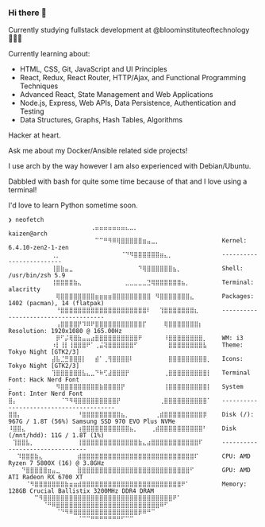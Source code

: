 ### Hi there 👋
Currently studying fullstack development at @bloominstituteoftechnology 👨🏻‍💻

Currently learning about:
- HTML, CSS, Git, JavaScript and UI Principles
- ‍React, Redux, React Router, HTTP/Ajax, and Functional Programming Techniques
- Advanced React, State Management and Web Applications
- Node.js, Express, Web APIs, Data Persistence, Authentication and Testing
- Data Structures, Graphs, Hash Tables, Algorithms

Hacker at heart.

Ask me about my Docker/Ansible related side projects!

I use arch by the way however I am also experienced with Debian/Ubuntu.

Dabbled with bash for quite some time because of that and I love using a terminal!

I'd love to learn Python sometime soon.
```
❯ neofetch
⠀⠀⠀⠀⠀⠀⠀⠀⠀⠀⠀⠀⠀⠀⠀⠀⠀⠀⠀⢀⣤⣤⣤⣤⣤⣤⣤⣄⣀⡀⠀⠀⠀⠀⠀⠀⠀⠀⠀⠀⠀⠀⠀⠀⠀⠀⠀   kaizen@arch
⠀⠀⠀⠀⠀⠀⠀⠀⠀⠀⠀⠀⠀⠀⠀⠀⠀⠀⠀⠀⠉⠉⠛⠻⠿⢿⣿⣿⣿⣿⣿⣶⣤⣀⡀⠀⠀⠀⠀⠀⠀⠀⠀⠀⠀⠀⠀   Kernel: 6.4.10-zen2-1-zen
⠀⠀⠀⠀⠀⠀⠀⠀⠀⠀⢀⡀⠀⠀⠀⠀⠀⠀⠀⠀⠀⠀⠀⠀⠀⠀⠈⠙⠻⣿⣿⣿⣿⣿⣿⣶⣄⡀⠀⠀⠀⠀⠀⠀⠀⠀⠀   -------------------------
⠀⠀⠀⠀⠀⠀⠀⠀⠀⠀⢸⣿⣷⣤⣀⠀⠀⠀⠀⠀⠀⠀⠀⠀⠀⠀⠀⠀⠀⠀⠙⢿⣿⣿⣿⣿⣿⣿⣦⡀⠀⠀⠀⠀⠀⠀⠀   Shell: /usr/bin/zsh 5.9
⠀⠀⠀⠀⠀⠀⠀⠀⠀⠀⢸⣿⣿⣿⣿⣷⣄⠀⠀⠀⠀⠀⠀⠀⠀⠀⠀⣀⣀⣀⣀⣀⣙⢿⣿⣿⣿⣿⣿⣿⣦⡀⠀⠀⠀⠀⠀   Terminal: alacritty
⠀⠀⠀⠀⠀⠀⠀⠀⠀⠀⠀⢿⣿⣿⣿⣿⣿⣿⣿⣿⣶⣶⣶⣶⣿⣿⣿⣿⣿⣿⣿⣿⣿⠀⠻⣿⣿⣿⣿⣿⣿⣿⣄⠀⠀⠀⠀   Packages: 1402 (pacman), 14 (flatpak)
⠀⠀⠀⠀⠀⠀⠀⠀⠀⠀⠀⠘⣿⣿⣿⣿⣿⣿⣿⣿⣿⣿⣿⣿⣿⣿⣿⣿⣿⣿⣿⣿⠇⠀⠀⢹⣿⣿⣿⣿⣿⣿⣿⣆⠀⠀⠀   -------------------------------------
⠀⠀⠀⠀⠀⠀⠀⠀⠀⠀⠀⢠⣿⣿⣿⣿⡟⠹⠿⠟⣿⣿⣿⣿⣿⣿⣿⣿⣿⣿⣿⡏⠀⠀⠀⠀⢿⣿⣿⣿⣿⣿⣿⣿⡆⠀⠀   Resolution: 1920x1080 @ 165.00Hz
⠀⠀⠀⠀⠀⠀⠀⠀⠀⠀⠀⡿⠋⡬⢿⣿⣷⣤⣤⣴⣿⣿⣿⣿⣿⣿⣿⣿⣿⣿⠟⠀⠀⠀⠀⠀⠸⣿⣿⣿⣿⣿⣿⣿⣿⡀⠀   WM: i3
⠀⠀⠀⠀⠀⠀⠀⠀⠀⠀⠰⡇⢸⡇⢸⣿⣿⣿⠟⠁⢀⣬⢽⣿⣿⣿⣿⣿⣿⠋⠀⠀⠀⠀⠀⠀⠀⣿⣿⣿⣿⣿⣿⣿⣿⣧⠀   Theme: Tokyo Night [GTK2/3]
⠀⠀⠀⠀⠀⠀⠀⠀⠀⠀⣼⣧⣈⣛⣿⣿⣿⡇⠀⠀⣾⠁⢀⢻⣿⣿⣿⣿⠇⠀⠀⠀⠀⠀⠀⠀⠀⣿⣿⣿⣿⣿⣿⣿⣿⣿⡀   Icons: Tokyo Night [GTK2/3]
⠀⠀⠀⠀⠀⠀⠀⠀⠀⠀⢹⣿⣿⣿⣿⣿⣿⣧⣄⣀⠙⠷⢋⣼⣿⣿⣿⡟⠀⠀⠀⠀⠀⠀⠀⠀⢀⣿⣿⣿⣿⣿⣿⣿⣿⣿⡇   Terminal Font: Hack Nerd Font
⡀⠀⠀⠀⠀⠀⠀⠀⠀⠀⠀⠻⣿⣿⣿⣿⣿⣿⣿⣿⣿⣷⣿⣿⣿⣿⡟⠀⠀⠀⠀⠀⠀⠀⠀⠀⢸⣿⣿⣿⣿⣿⣿⣿⣿⣿⡇   System Font: Inter Nerd Font 
⣿⡄⠀⠀⠀⠀⠀⠀⠀⠀⠀⠀⠈⠙⠻⢿⣿⣿⣿⣿⣿⣿⣿⣿⣿⡟⠀⠀⠀⠀⠀⠀⠀⠀⠀⢀⣿⣿⣿⣿⣿⣿⣿⣿⣿⣿⠁   ----------------------------------------
⣿⣿⡄⠀⠀⠀⠀⠀⠀⠀⠀⠀⠀⠀⠀⠀⠘⣿⣿⣿⣿⣿⣿⣿⣿⣿⣦⡀⠀⠀⠀⠀⠀⠀⢀⣾⣿⣿⣿⣿⣿⣿⣿⣿⣿⡿⠀   Disk (/): 967G / 1.8T (56%) Samsung SSD 970 EVO Plus NVMe
⠸⣿⣿⣄⠀⠀⠀⠀⠀⠀⠀⠀⠀⠀⠀⠀⢰⣿⣿⣿⣿⣿⣿⣿⣿⣿⣿⣿⣦⡀⠀⠀⠀⢀⣾⣿⣿⣿⣿⣿⣿⣿⣿⣿⣿⠃⠀   Disk (/mnt/hdd): 11G / 1.8T (1%) 
⠀⢹⣿⣿⣧⡀⠀⠀⠀⠀⠀⠀⠀⠀⠀⠀⢸⣿⣿⣿⣿⣿⣿⣿⣿⣿⣿⣿⣿⣿⣷⣄⣴⣿⣿⣿⣿⣿⣿⣿⣿⣿⣿⣿⠏⠀⠀   --------------------------------
⠀⠀⠹⣿⣿⣿⣷⣄⠀⠀⠀⠀⠀⠀⠀⠀⣾⣿⣿⣿⣿⣿⣿⣿⣿⣿⣿⣿⣿⣿⣿⣿⣿⣿⣿⣿⣿⣿⣿⣿⣿⣿⣿⠏⠀⠀⠀   CPU: AMD Ryzen 7 5800X (16) @ 3.8GHz
⠀⠀⠀⠙⣿⣿⣿⣿⣿⣶⣤⣀⠀⠀⠀⠀⣿⣿⣿⣿⣿⣿⣿⣿⣿⣿⣿⣿⣿⣿⣿⣿⣿⣿⣿⣿⣿⣿⣿⣿⣿⣿⠋⠀⠀⠀⠀   GPU: AMD ATI Radeon RX 6700 XT
⠀⠀⠀⠀⠈⠻⣿⣿⣿⣿⣿⣿⣿⣷⣶⣶⣾⣿⣿⣿⣿⣿⣿⣿⣿⣿⣿⣿⣿⣿⣿⣿⣿⣿⣿⣿⣿⣿⣿⣿⠟⠁⠀⠀⠀⠀⠀   Memory: 128GB Crucial Ballistix 3200MHz DDR4 DRAM
⠀⠀⠀⠀⠀⠀⠉⠻⣿⣿⣿⣿⣿⣿⣿⣿⣿⣿⣿⣿⣿⣿⣿⣿⣿⣿⣿⣿⣿⣿⣿⣿⣿⣿⣿⣿⣿⣿⠟⠁⠀⠀⠀⠀⠀⠀⠀   
⠀⠀⠀⠀⠀⠀⠀⠀⠈⠛⠿⣿⣿⣿⣿⣿⣿⣿⣿⣿⣿⣿⣿⣿⣿⣿⣿⣿⣿⣿⣿⣿⣿⣿⣿⠿⠋⠀⠀⠀⠀⠀⠀⠀⠀⠀
⠀⠀⠀⠀⠀⠀⠀⠀⠀⠀⠀⠈⠙⠻⠿⣿⣿⣿⣿⣿⣿⣿⣿⣿⣿⣿⣿⣿⣿⣿⡿⠿⠛⠉⠀⠀⠀⠀⠀⠀⠀⠀⠀⠀
⠀⠀⠀⠀⠀⠀⠀⠀⠀⠀⠀⠀⠀⠀⠀⠀⠈⠉⠉⠛⠛⠛⠛⠛⠛⠛⠋⠉⠉⠀⠀⠀⠀⠀⠀⠀⠀⠀⠀⠀⠀⠀⠀⠀⠀⠀⠀
```
